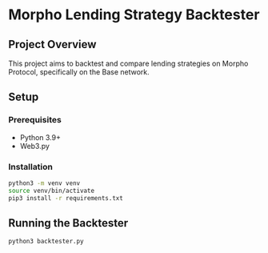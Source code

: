 # Morpho Lending Strategy Backtester

## Project Overview
This project aims to backtest and compare lending strategies on Morpho Protocol, specifically on the Base network.

## Setup

### Prerequisites
- Python 3.9+
- Web3.py

### Installation
```bash
python3 -m venv venv
source venv/bin/activate
pip3 install -r requirements.txt
```

## Running the Backtester
```bash
python3 backtester.py
```